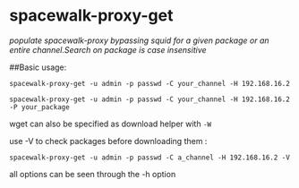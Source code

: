spacewalk-proxy-get
===================

*populate spacewalk-proxy bypassing squid for a given package or an entire channel.Search on package is case insensitive*

##Basic usage:
~~~
spacewalk-proxy-get -u admin -p passwd -C your_channel -H 192.168.16.2
 
spacewalk-proxy-get -u admin -p passwd -C your_channel -H 192.168.16.2 -P your_package
~~~ 

wget can also be specified as download helper with `-W`

use -V to check packages before downloading them :

~~~
spacewalk-proxy-get -u admin -p passwd -C a_channel -H 192.168.16.2 -V
~~~

all options can be seen through the -h option
